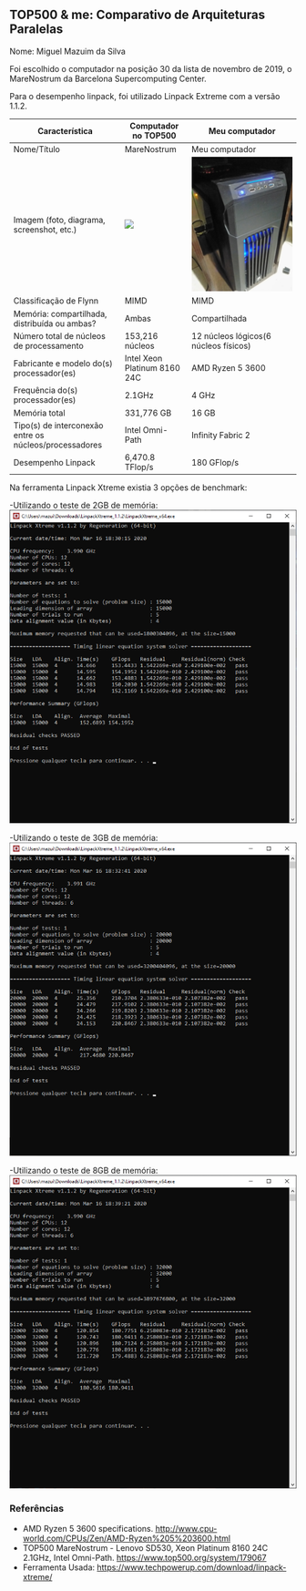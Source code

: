 TOP500 & me: Comparativo de Arquiteturas Paralelas
--------------------------------------------------

Nome: Miguel Mazuim da Silva

Foi escolhido o computador na posição 30 da lista de novembro de 2019, o MareNostrum da Barcelona Supercomputing Center.

Para o desempenho linpack, foi utilizado Linpack Extreme com a versão 1.1.2.

| Característica                                            | Computador no TOP500  | Meu computador  |
| --------------------------------------------------------- | --------------------- | --------------- |
| Nome/Título                                               | MareNostrum                 | Meu computador  |
| Imagem (foto, diagrama, screenshot, etc.)                 | <img src="https://media.glassdoor.com/l/54/b8/84/11/supercomputer-marenostrum-iv.jpg"> |<img src="Foto-Meupc/meucomputador.jpg">|
| Classificação de Flynn                                    |MIMD                         |MIMD             |
| Memória: compartilhada, distribuída ou ambas?             |Ambas                        |Compartilhada    |
| Número total de núcleos de processamento                  |153,216 núcleos              |12 núcleos lógicos(6 núcleos físicos)|
| Fabricante e modelo do(s) processador(es)                 |Intel Xeon Platinum 8160 24C | AMD Ryzen 5 3600 | 
| Frequência do(s) processador(es)                          |2.1GHz                       |4 GHz            |
| Memória total                                             |331,776 GB                   |16 GB            |
| Tipo(s) de interconexão entre os núcleos/processadores    |Intel Omni-Path              |Infinity Fabric 2|
| Desempenho Linpack                                        | 6,470.8 TFlop/s             |180 GFlop/s      |

Na ferramenta Linpack Xtreme existia 3 opções de benchmark:

-Utilizando o teste de 2GB de memória:
<img src="Teste-Linpack/2GB.png">

-Utilizando o teste de 3GB de memória:
<img src="Teste-Linpack/3GB.png">

-Utilizando o teste de 8GB de memória:
<img src="Teste-Linpack/8GB.png">

### Referências

- AMD Ryzen 5 3600 specifications. http://www.cpu-world.com/CPUs/Zen/AMD-Ryzen%205%203600.html
- TOP500 MareNostrum - Lenovo SD530, Xeon Platinum 8160 24C 2.1GHz, Intel Omni-Path. https://www.top500.org/system/179067
- Ferramenta Usada: https://www.techpowerup.com/download/linpack-xtreme/
